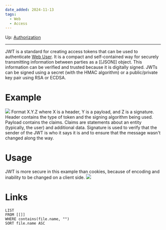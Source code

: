 ```yaml
---
date_added: 2024-11-13
tags:
  - Web
  - Access
---
```

Up: [Authorization](Authorization.md)
___
 JWT is a standard for creating access tokens that can be used to authenticate [Web User](Web%20User.md). It is a compact and self-contained way for securely transmitting information between parties as a [[JSON]] object. This information can be verified and trusted because it is digitally signed. JWTs can be signed using a secret (with the HMAC algorithm) or a public/private key pair using RSA or ECDSA.
 
# Example
 ![](Pasted%20image%2020241113235613.png)
Format X.Y.Z where X is a header, Y is a payload, and Z is a signature.
Header contains the type of token and the signing algorithm being used.
Payload contains the claims. Claims are statements about an entity (typically, the user) and additional data.
Signature is used to verify that the sender of the JWT is who it says it is and to ensure that the message wasn't changed along the way.
# Usage
JWT is more secure in this example than cookies, because of encoding and inability to be changed on a client side.
![](Pasted%20image%2020241113235714.png)
# Links
```dataview
LIST
FROM [[]]
WHERE contains(file.name, "")
SORT file.name ASC
```
